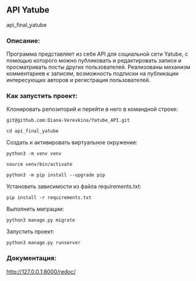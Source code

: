 ## API Yatube
api_final_yatube

### Описание:
Программа представляет из себя API для социальной сети Yatube, с помощью 
которого можно публиковать и редактировать записи и 
просматривать посты других пользователей. Реализованы механизм комментариев 
к записям, возможность подписки на публикации интересующих авторов и 
регистрация пользователей.

### Как запустить проект:

Клонировать репозиторий и перейти в него в командной строке:

```
git@github.com:Diana-Verevkina/Yatube_API.git
```

```
cd api_final_yatube
```

Cоздать и активировать виртуальное окружение:

```
python3 -m venv venv
```

```
source venv/bin/activate
```

```
python3 -m pip install --upgrade pip
```

Установить зависимости из файла requirements.txt:

```
pip install -r requirements.txt
```

Выполнить миграции:

```
python3 manage.py migrate
```

Запустить проект:

```
python3 manage.py runserver
```

### Документация:

http://127.0.0.1:8000/redoc/